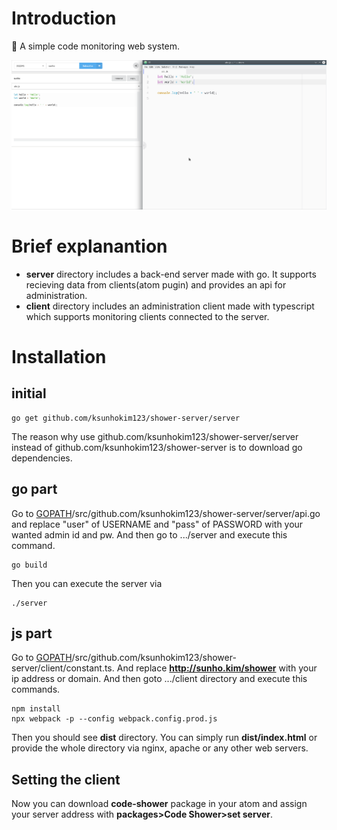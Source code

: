 
# Introduction
🚿 A simple code monitoring web system. 

<img src="screenshot.png"/>

# Brief explanantion
 - **server** directory includes a back-end server made with go. It supports recieving data from clients(atom pugin) and provides an api for administration.
 - **client** directory includes an administration client made with typescript which supports monitoring clients connected to the server.
# Installation

## initial

    go get github.com/ksunhokim123/shower-server/server
The reason why use github.com/ksunhokim123/shower-server/server instead of github.com/ksunhokim123/shower-server is to download go dependencies.

## go part
Go to [GOPATH](https://github.com/golang/go/wiki/GOPATH)/src/github.com/ksunhokim123/shower-server/server/api.go and replace "user" of USERNAME and "pass" of PASSWORD with your wanted admin id and pw. And then go to .../server and execute this command.

    go build
Then you can execute the server via

    ./server

## js part
Go to [GOPATH](https://github.com/golang/go/wiki/GOPATH)/src/github.com/ksunhokim123/shower-server/client/constant.ts. And replace **http://sunho.kim/shower** with your ip address or domain.  And then goto .../client directory and execute this commands.

    npm install
    npx webpack -p --config webpack.config.prod.js
Then you should see **dist** directory. You can simply run **dist/index.html** or provide the whole directory via nginx, apache or any other web servers.

## Setting the client

Now you can download **code-shower** package in your atom and assign your server address with **packages>Code Shower>set server**.

